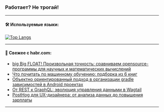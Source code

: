 ### Работает? Не трогай!

---
<!--
#### 🛠️ Technical stack:

![Java](https://img.shields.io/badge/Java-informational?logo=Oracle&style=flat&logoColor=white&color=FF4500)
![Kotlin](https://img.shields.io/badge/Kotlin-informational?logo=Kotlin&style=flat&logoColor=white&color=774D97)
![TS](https://img.shields.io/badge/TypeScript-informational?logo=typeScript&style=flat&logoColor=black&color=017acc)
![Python](https://img.shields.io/badge/Python-informational?logo=Python&style=flat&logoColor=black&color=ffdd54) <br>
![Spring](https://img.shields.io/badge/Spring-informational?logo=Spring&style=flat&logoColor=white&color=6DB33F) 
![SpringBoot](https://img.shields.io/badge/SpringBoot-informational?logo=SpringBoot&style=flat&logoColor=white&color=6DB33F)
![Nest](https://img.shields.io/badge/NestJS-informational?logo=NestJS&style=flat&logoColor=white&color=E0234E) 
![NodeJS](https://img.shields.io/badge/NodeJS-informational?logo=node.js&style=flat&logoColor=white&color=70A760)<br>
![PostgreSQL](https://img.shields.io/badge/PostgreSQL-informational?logo=PostgreSQL&style=flat&logoColor=white&color=DAA520)
![MongoDB](https://img.shields.io/badge/MongoDB-informational?logo=MongoDB&style=flat&logoColor=white&color=870000)
![Apache](https://img.shields.io/badge/Apache-informational?logo=apache&style=flat&logoColor=white&color=f74e28)

___ 
-->

#### 🛠️ Используемые языки:

[![Top Langs](https://github-readme-stats-u2qms2cxw-advtsettinggmailcoms-projects.vercel.app/api/top-langs/?username=zloylis&langs_count=10&hide_title=true&title_color=e6edf3&size_weight=0.5&count_weight=0.5&layout=compact&hide_progress=true&hide_border=true&theme=dracula)](https://github.com/zloylis)

<!---


####  :octocat:&nbsp;&nbsp; Статистика:

![GitHub stats](https://github-readme-stats-u2qms2cxw-advtsettinggmailcoms-projects.vercel.app/api?username=zloylis&show_icons=true&hide_border=true&theme=dracula&title_color=e6edf3&include_all_commits=true&count_private=true&hide_rank=false&hide_title=true&rank_icon=github)
-->
---

#### 💬 Свежее с habr.com:

<!-- BLOG-POST-LIST:START -->
- [big Big FLOAT! Произвольная точность: сравниваем opensource-программы для научных и математических вычислений](https://habr.com/ru/companies/ruvds/articles/845084/?utm_source=habrahabr&utm_medium=rss&utm_campaign=845084)
- [Что почитать по машинному обучению: подборка из 6 книг](https://habr.com/ru/companies/ru_mts/articles/845478/?utm_source=habrahabr&utm_medium=rss&utm_campaign=845478)
- [Объектно ориентированный подход в организации gradle зависимостей в Android проектах](https://habr.com/ru/articles/845694/?utm_source=habrahabr&utm_medium=rss&utm_campaign=845694)
- [От REST к GraphQL: эволюция управления данными в Wagtail](https://habr.com/ru/companies/kokocgroup/articles/845690/?utm_source=habrahabr&utm_medium=rss&utm_campaign=845690)
- [PostHog для UX-дизайнера: от анализа данных до повышения зарплаты](https://habr.com/ru/companies/selectel/articles/845668/?utm_source=habrahabr&utm_medium=rss&utm_campaign=845668)
<!-- BLOG-POST-LIST:END -->

---
